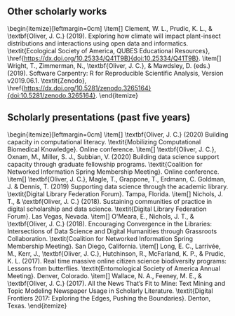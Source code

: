 ## Other scholarly works
\begin{itemize}[leftmargin=0cm]
\item[] Clement, W. L., Prudic, K. L., \& \textbf{Oliver, J. C.} (2019). Exploring how climate will impact plant-insect distributions and interactions using open data and informatics. \textit{Ecological Society of America, QUBES Educational Resources}, \href{https://dx.doi.org/10.25334/Q41T9B}{doi:10.25334/Q41T9B}.
\item[] Wright, T., Zimmerman, N., \textbf{Oliver, J. C.}, \& Mawdsley, D. (eds.) (2019). Software Carpentry: R for Reproducible Scientific Analysis, Version v2019.06.1. \textit{Zenodo}, \href{https://dx.doi.org/10.5281/zenodo.3265164}{doi:10.5281/zenodo.3265164}. \end{itemize}

## Scholarly presentations (past five years)
\begin{itemize}[leftmargin=0cm]
\item[] \textbf{Oliver, J. C.} (2020) Building capacity in computational literacy. \textit{Mobilizing Computational Biomedical Knowledge}. Online conference.
\item[] \textbf{Oliver, J. C.}, Oxnam, M., Miller, S. J., Subbian, V. (2020) Building data science support capacity through graduate fellowship programs. \textit{Coalition for Networked Information Spring Membership Meeting}. Online conference.
\item[] \textbf{Oliver, J. C.}, Magle, T., Grappone, T., Erdmann, C. Goldman, J. \& Dennis, T. (2019) Supporting data science through the academic library. \textit{Digital Library Federation Forum}. Tampa, Florida.
\item[] Nichols, J. T., \& \textbf{Oliver, J. C.} (2018). Sustaining communities of practice in digital scholarship and data science. \textit{Digital Library Federation Forum}. Las Vegas, Nevada.
\item[] O'Meara, E., Nichols, J. T., \& \textbf{Oliver, J. C.} (2018). Encouraging Convergence in the Libraries: Intersections of Data Science and Digital Humanities through Grassroots Collaboration. \textit{Coalition for Networked Information Spring Membership Meeting}. San Diego, California.
\item[] Long, E. C., Larrivée, M., Kerr, J., \textbf{Oliver, J. C.}, Hutchinson, R., McFarland, K. P., \& Prudic, K. L. (2017). Real time massive online citizen science biodiversity programs: Lessons from butterflies. \textit{Entomological Society of America Annual Meeting}. Denver, Colorado.
\item[] Wallace, N. A., Feeney, M. E., \& \textbf{Oliver, J. C.} (2017). All the News That’s Fit to Mine: Text Mining and Topic Modeling Newspaper Usage in Scholarly Literature. \textit{Digital Frontiers 2017: Exploring the Edges, Pushing the Boundaries}. Denton, Texas.
\end{itemize}
